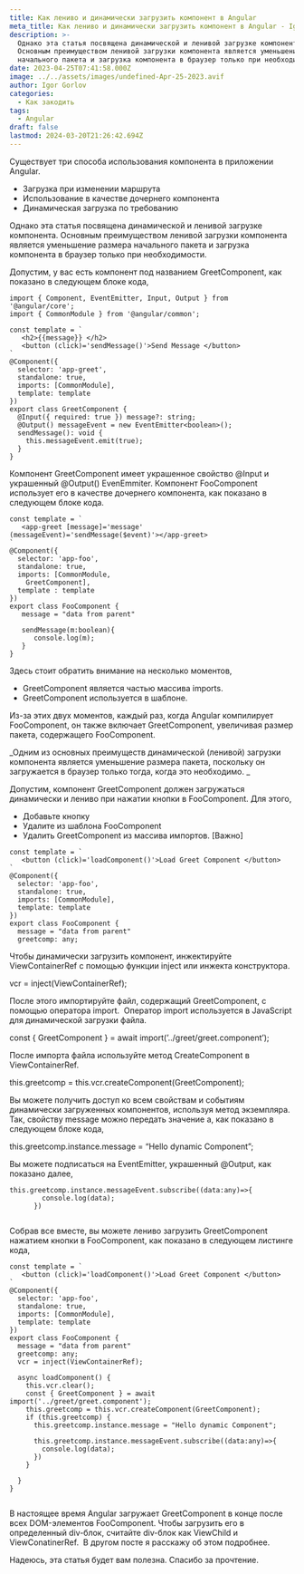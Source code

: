 ```yaml
---
title: Как лениво и динамически загрузить компонент в Angular
meta_title: Как лениво и динамически загрузить компонент в Angular - Igor Gorlov
description: >-
  Однако эта статья посвящена динамической и ленивой загрузке компонента.
  Основным преимуществом ленивой загрузки компонента является уменьшение размера
  начального пакета и загрузка компонента в браузер только при необходимости.
date: 2023-04-25T07:41:58.000Z
image: ../../assets/images/undefined-Apr-25-2023.avif
author: Igor Gorlov
categories:
  - Как закодить
tags:
  - Angular
draft: false
lastmod: 2024-03-20T21:26:42.694Z
---
```


Существует три способа использования компонента в приложении Angular.

<!-- wp:list -->
<ul><!-- wp:list-item -->
<li>Загрузка при изменении маршрута</li>
<!-- /wp:list-item -->

<!-- wp:list-item -->
<li>Использование в качестве дочернего компонента</li>
<!-- /wp:list-item -->

<!-- wp:list-item -->
<li>Динамическая загрузка по требованию</li>
<!-- /wp:list-item --></ul>
<!-- /wp:list -->

Однако эта статья посвящена динамической и ленивой загрузке компонента. Основным преимуществом ленивой загрузки компонента является уменьшение размера начального пакета и загрузка компонента в браузер только при необходимости.

Допустим, у вас есть компонент под названием GreetComponent, как показано в следующем блоке кода,

<!-- wp:code -->
<pre class="wp-block-code"><code lang="javascript" class="language-javascript">import { Component, EventEmitter, Input, Output } from '@angular/core';
import { CommonModule } from '@angular/common';
&nbsp;
const template = `
&nbsp;&nbsp; &lt;h2&gt;{{message}} &lt;/h2&gt;
&nbsp;&nbsp; &lt;button (click)='sendMessage()'&gt;Send Message &lt;/button&gt;
`
@Component({
&nbsp; selector: 'app-greet',
&nbsp; standalone: true,
&nbsp; imports: [CommonModule],
&nbsp; template: template
})
export class GreetComponent {
&nbsp; @Input({ required: true }) message?: string;
&nbsp; @Output() messageEvent = new EventEmitter&lt;boolean&gt;();
&nbsp; sendMessage(): void {
&nbsp;&nbsp;&nbsp; this.messageEvent.emit(true);
&nbsp; }
} 
</code></pre>
<!-- /wp:code -->

Компонент GreetComponent имеет украшенное свойство @Input и украшенный @Output() EvenEmmiter. Компонент FooComponent использует его в качестве дочернего компонента, как показано в следующем блоке кода.

<!-- wp:code -->
<pre class="wp-block-code"><code lang="javascript" class="language-javascript">const template = `
&nbsp;&nbsp; &lt;app-greet [message]='message' (messageEvent)='sendMessage($event)'&gt;&lt;/app-greet&gt;
`
@Component({
&nbsp; selector: 'app-foo',
&nbsp; standalone: true,
&nbsp; imports: [CommonModule,
&nbsp;&nbsp;&nbsp; GreetComponent],
&nbsp; template : template
})
export class FooComponent {
&nbsp;&nbsp; message = "data from parent"
&nbsp;
&nbsp;&nbsp; sendMessage(m:boolean){
&nbsp;&nbsp;&nbsp;&nbsp;&nbsp; console.log(m);
&nbsp;&nbsp; }
}
</code></pre>
<!-- /wp:code -->

Здесь стоит обратить внимание на несколько моментов,

<!-- wp:list -->
<ul><!-- wp:list-item -->
<li>GreetComponent является частью массива imports.</li>
<!-- /wp:list-item -->

<!-- wp:list-item -->
<li>GreetComponent используется в шаблоне.</li>
<!-- /wp:list-item --></ul>
<!-- /wp:list -->

Из-за этих двух моментов, каждый раз, когда Angular компилирует FooComponent, он также включает GreetComponent, увеличивая размер пакета, содержащего FooComponent.

_Одним из основных преимуществ динамической (ленивой) загрузки компонента является уменьшение размера пакета, поскольку он загружается в браузер только тогда, когда это необходимо. _

Допустим, компонент GreetComponent должен загружаться динамически и лениво при нажатии кнопки в FooComponent. Для этого,&nbsp;

<!-- wp:list -->
<ul><!-- wp:list-item -->
<li>Добавьте кнопку</li>
<!-- /wp:list-item -->

<!-- wp:list-item -->
<li>Удалите из шаблона FooComponent</li>
<!-- /wp:list-item -->

<!-- wp:list-item -->
<li>Удалить GreetComponent из массива импортов. [Важно]</li>
<!-- /wp:list-item --></ul>
<!-- /wp:list -->

<!-- wp:code -->
<pre class="wp-block-code"><code lang="javascript" class="language-javascript">const template = `
&nbsp;&nbsp; &lt;button (click)='loadComponent()'&gt;Load Greet Component &lt;/button&gt;
`
@Component({
&nbsp; selector: 'app-foo',
&nbsp; standalone: true,
&nbsp; imports: [CommonModule],
&nbsp; template: template
})
export class FooComponent {
&nbsp; message = "data from parent"
&nbsp; greetcomp: any;
</code></pre>
<!-- /wp:code -->

Чтобы динамически загрузить компонент, инжектируйте ViewContainerRef с помощью функции inject или инжекта конструктора. &nbsp;

vcr = inject(ViewContainerRef);

После этого импортируйте файл, содержащий GreetComponent, с помощью оператора import. &nbsp;Оператор import используется в JavaScript для динамической загрузки файла.

const { GreetComponent } = await import(’../greet/greet.component’);

После импорта файла используйте метод CreateComponent в ViewContainerRef.

this.greetcomp = this.vcr.createComponent(GreetComponent);

Вы можете получить доступ ко всем свойствам и событиям динамически загруженных компонентов, используя метод экземпляра. Так, свойству message можно передать значение a, как показано в следующем блоке кода,

this.greetcomp.instance.message = “Hello dynamic Component”;

Вы можете подписаться на EventEmitter, украшенный @Output, как показано далее,

<!-- wp:code -->
<pre class="wp-block-code"><code lang="javascript" class="language-javascript">this.greetcomp.instance.messageEvent.subscribe((data:any)=&gt;{
&nbsp;&nbsp;&nbsp;&nbsp;&nbsp;&nbsp;&nbsp; console.log(data);
&nbsp;&nbsp;&nbsp;&nbsp;&nbsp; })

</code></pre>
<!-- /wp:code -->

Собрав все вместе, вы можете лениво загрузить GreetComponent нажатием кнопки в FooComponent, как показано в следующем листинге кода,

<!-- wp:code -->
<pre class="wp-block-code"><code lang="javascript" class="language-javascript">const template = `
&nbsp;&nbsp; &lt;button (click)='loadComponent()'&gt;Load Greet Component &lt;/button&gt;
`
@Component({
&nbsp; selector: 'app-foo',
&nbsp; standalone: true,
&nbsp; imports: [CommonModule],
&nbsp; template: template
})
export class FooComponent {
&nbsp; message = "data from parent"
&nbsp; greetcomp: any;
&nbsp; vcr = inject(ViewContainerRef);
&nbsp; 
&nbsp; async loadComponent() {
&nbsp;&nbsp;&nbsp; this.vcr.clear();
&nbsp;&nbsp;&nbsp; const { GreetComponent } = await import('../greet/greet.component');
&nbsp;&nbsp;&nbsp; this.greetcomp = this.vcr.createComponent(GreetComponent);
&nbsp;&nbsp;&nbsp; if (this.greetcomp) {
&nbsp;&nbsp;&nbsp;&nbsp;&nbsp; this.greetcomp.instance.message = "Hello dynamic Component";
&nbsp;
&nbsp;&nbsp;&nbsp;&nbsp;&nbsp; this.greetcomp.instance.messageEvent.subscribe((data:any)=&gt;{
&nbsp;&nbsp;&nbsp;&nbsp;&nbsp;&nbsp;&nbsp; console.log(data);
&nbsp;&nbsp;&nbsp;&nbsp;&nbsp; })
&nbsp;&nbsp;&nbsp; }
&nbsp;
&nbsp; }
}

</code></pre>
<!-- /wp:code -->

В настоящее время Angular загружает GreetComponent в конце после всех DOM-элементов FooComponent. Чтобы загрузить его в определенный div-блок, считайте div-блок как ViewChild и ViewConatinerRef.&nbsp; В другом посте я расскажу об этом подробнее.

Надеюсь, эта статья будет вам полезна. Спасибо за прочтение.

